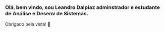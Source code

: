 ### Olá, bem vindo, sou Leandro Dalpiaz adminstrador e estudante de Análise e Desenv de Sistemas.
Obrigado pela vista! 👋

<!--
**leandrodalpiaz/leandrodalpiaz** is a ✨ _special_ ✨ repository because its `README.md` (this file) appears on your GitHub profile.

Here are some ideas to get you started:

- 🔭 Atualmente trabalhando como suporte técnico;
- 🌱 Estudando no momento: PostgreSQL
- 📫 How to reach me: lsdalpiaz@rede.ulbra.br
- 😄 Pronome: ele, dele
- ⚡ Fun fact: ciclismo, crossfit
-->
